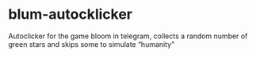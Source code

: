 # blum-autocklicker
Autoclicker for the game bloom in telegram, collects a random number of green stars and skips some to simulate “humanity”
